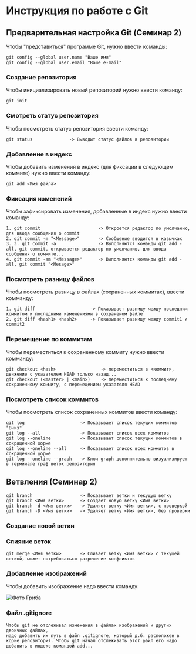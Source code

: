 # **Инструкция по работе с Git**

## Предварительная настройка Git (Семинар 2)

Чтобы "представиться" программе Git, нужно ввести команды:

    git config --global user.name "Ваше имя"
    git config --global user.email "Ваше e-mail"

### Создание репозитория

Чтобы инициализировать новый репозиторий нужно ввести команду:

    git init

### Смотреть статус репозитория

Чтобы посмотреть статус репозитория ввести команду:

    git status              -> Выводит статус файлов в репозитории

### Добавление в индекс

Чтобы добавить изменения в индекс (для фиксации в следующем коммите) нужно
ввести команду:

    git add <Имя файла>

### Фиксация изменений

Чтобы зафиксировать изменения, добавленные в индекс нужно ввести команду:

    1. git commit                      -> Откроется редактор по умолчанию, для ввода сообщения о commit  
    2. git commit -m "<Message>"       -> Сообщение вводится в кавычках
    3. 3. git commit -a                -> Выполняются команды git add -all, git commit, открывается редактор по умолчанию, для ввода сообщения о коммите...
    4. git commit -am "<Message>"      -> Выполняются команды git add -all, git commit "<Mesage>"

### Посмотреть разницу файлов

Чтобы посмотреть разницу в файлах (сохраненных коммитах), ввести комманду:

    1. git diff                     -> Показывает разницу между последним коммитом и последними изменениями в сохраненом файле
    2. git diff <hash1> <hash2>     -> Показывает разницу между commit1 и commit2

### Перемещение по коммитам

Чтобы переместиться к сохраненному коммиту нужно ввести комманду:

    git checkout <hash>                 -> переместиться в <коммит>, движение с указателем HEAD только назад...
    git checkout (<master> | <main>)    -> переместиться к последнему сохраненному коммиту, с перемещением указателя HEAD

### Посмотреть список коммитов

Чтобы посмотреть список сохраненных коммитов ввести команду:

    git log                     -> Показывает список текущих коммитов "Вниз"
    git log --all               -> Показывает список всех коммитов
    git log --oneline           -> Показывает список текущих коммитов в сокращенной форме
    git log --oneline --all     -> Показывает список всех коммитов в сокращенной форме
    git log --oneline --graph   -> Ключ graph дополнительно визуализирует в терминале граф веток репозитория

## Ветвления (Семинар 2)

    git branch                  -> Показывает ветки и текущую ветку
    git branch <Имя ветки>      -> Создает новую ветку <Имя ветки>
    git branch -d <Имя ветки>   -> Удаляет ветку <Имя ветки>, с проверкой
    git branch -D <Имя ветки>   -> Удаляет ветку <Имя ветки>, без проверки

### Создание новой ветки

### Слияние веток

    git merge <Имя ветки>       -> Сливает ветку <Имя ветки> с текущей веткой, может потребоваться разрешение конфликтов
    
### Добавление изображений

Чтобы добавить изображение надо ввести команду:

![Фото Гриба](mushroom.jpg)

### Файл .gitignore

    Чтобы git не отслеживал изменения в файлах изображений и других двоичных файлах,
    надо добавить их путь в файл .gitignore, который д.б. расположен в корне репозитория. Чтобы git начал отслеживать этот файл его надо добавить в индекс командой add...
